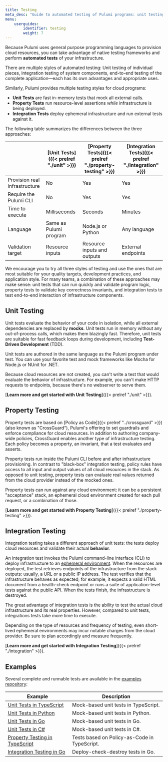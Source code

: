 ```yaml
---
title: Testing
meta_desc: "Guide to automated testing of Pulumi programs: unit testing, property testing, integration testing."
menu:
    userguides:
        identifier: testing
        weight: 7
---
```


Because Pulumi uses general purpose programming languages to provision cloud resources, you can take advantage of native testing frameworks and perform **automated tests** of your infrastructure.

There are multiple styles of automated testing: Unit testing of individual pieces, integration testing of system components, end-to-end testing of the complete application&mdash;each has its own advantages and appropriate uses.

Similarly, Pulumi provides multiple testing styles for cloud programs:

- **Unit Tests** are fast in-memory tests that mock all external calls.
- **Property Tests** run resource-level assertions *while* infrastructure is being deployed.
- **Integration Tests** deploy ephemeral infrastructure and run external tests against it.

The following table summarizes the differences between the three approaches:

|                                | [**Unit Tests**]({{< prelref "./unit" >}})    | [**Property Tests**]({{< prelref "./property-testing" >}})  | [**Integration Tests**]({{< prelref "./integration" >}})  |
|--------------------------------|---------------|---------|----------|
| Provision real infrastructure  | No            | Yes     | Yes      |
| Require the Pulumi CLI         | No            | Yes     | Yes      |
| Time to execute                | Milliseconds  | Seconds | Minutes  |
| Language                       | Same as Pulumi program  | Node.js or Python  | Any language  |
| Validation target              | Resource inputs  | Resource inputs and outputs | External endpoints |

We encourage you to try all three styles of testing and use the ones that are most suitable for your quality targets, development practices, and application style. For many teams, a combination of these approaches may make sense: unit tests that can run quickly and validate program logic, property tests to validate key correctness invariants, and integration tests to test end-to-end interaction of infrastructure components.

## Unit Testing

Unit tests evaluate the behavior of your code in isolation, while all external dependencies are replaced by **mocks**. Unit tests run in memory without any out-of-process calls, which makes them blazingly fast. Therefore, unit tests are suitable for fast feedback loops during development, including **Test-Driven Development** (TDD).

Unit tests are authored in the same language as the Pulumi program under test. You can use your favorite test and mock frameworks like Mocha for Node.js or NUnit for .NET.

Because cloud resources are not created, you can't write a test that would evaluate the behavior of infrastructure. For example, you can't make HTTP requests to endpoints, because there's no webserver to serve them.

[**Learn more and get started with Unit Testing**]({{< prelref "./unit" >}}).

## Property Testing

Property tests are based on [Policy as Code]({{< prelref "../crossguard" >}}) (also known as "CrossGuard"), Pulumi's offering to set guardrails and enforce compliance for cloud resources. In addition to authoring company-wide policies, CrossGuard enables another type of infrastructure testing. Each policy becomes a property, an invariant, that a test evaluates and asserts.

Property tests run inside the Pulumi CLI before and after infrastructure provisioning. In contrast to "black-box" integration testing, policy rules have access to all input and output values of all cloud resources in the stack. As opposed to unit testing, property tests can evaluate real values returned from the cloud provider instead of the mocked ones.

Property tests can run against any cloud environment: it can be a persistent "acceptance" stack, an ephemeral cloud environment created for each pull request, or a combination of those.

[**Learn more and get started with Property Testing**]({{< prelref "./property-testing" >}}).

## Integration Testing

Integration testing takes a different approach of unit tests: the tests deploy cloud resources and validate their actual **behavior**.

An integration test invokes the Pulumi command-line interface (CLI) to deploy infrastructure to an [ephemeral environment](https://about.gitlab.com/blog/2020/01/27/kubecon-na-2019-are-you-about-to-break-prod/). When the resources are deployed, the test retrieves endpoints of the infrastructure from the stack outputs: usually, a URL or a public IP address. The test verifies that the infrastructure behaves as expected; for example, it expects a valid HTML document from a health-check endpoint or runs a suite of application-level tests against the public API. When the tests finish, the infrastructure is destroyed.

The great advantage of integration tests is the ability to test the actual cloud infrastructure and its real properties. However, compared to unit tests, integrations tests take more time to execute.

Depending on the type of resources and frequency of testing, even short-lived ephemeral environments may incur notable charges from the cloud provider. Be sure to plan accordingly and measure frequently.

[**Learn more and get started with Integration Testing**]({{< prelref "./integration" >}}).

## Examples

Several complete and runnable tests are available in the [examples repository](https://github.com/pulumi/examples#testing):

Example		| Description |
----- 		| --------- |
[Unit Tests in TypeScript](https://github.com/pulumi/examples/tree/74db62a03d013c2854d2cf933c074ea0a3bbf69d/testing-unit-ts)      | Mock-based unit tests in TypeScript.
[Unit Tests in Python](https://github.com/pulumi/examples/tree/74db62a03d013c2854d2cf933c074ea0a3bbf69d/testing-unit-py)  | Mock-based unit tests in Python.
[Unit Tests in Go](https://github.com/pulumi/examples/tree/74db62a03d013c2854d2cf933c074ea0a3bbf69d/testing-unit-go)      | Mock-based unit tests in Go.
[Unit Tests in C#](https://github.com/pulumi/examples/tree/74db62a03d013c2854d2cf933c074ea0a3bbf69d/testing-unit-cs)      | Mock-based unit tests in C#.
[Property Testing in TypeScript](https://github.com/pulumi/examples/tree/74db62a03d013c2854d2cf933c074ea0a3bbf69d/testing-pac-ts)       | Tests based on Policy-as-Code in TypeScript.
[Integration Testing in Go](https://github.com/pulumi/examples/tree/31056c3480cc445e5d4d3a8a0a86977adce2bc5e/testing-integration)  | Deploy-check-destroy tests in Go.
